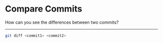 # Compare Commits

How can you see the differences between two commits?

---

```bash
git diff <commit1> <commit2>
```
